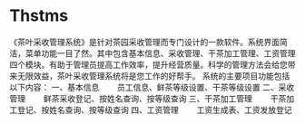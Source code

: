 # Thstms
 《茶叶采收管理系统》是针对茶园采收管理而专门设计的一款软件。系统界面简洁，菜单功能一目了然。其中包含基本信息、采收管理、干茶加工管理、工资管理四个模块。有助于管理员提高工作效率，提升经营质量。科学的管理方法会给您带来无限效益，茶叶采收管理系统将是您工作的好帮手。  系统的主要项目功能包括以下内容：  一、基本信息  　　员工信息、鲜茶等级设置、干茶等级设置  二、采收管理  　　鲜茶采收登记、按姓名查询、按等级查询  三、干茶加工管理  　　干茶加工登记、按姓名查询、按等级查询  四、工资管理  　　工资生成表、工资发放登记
